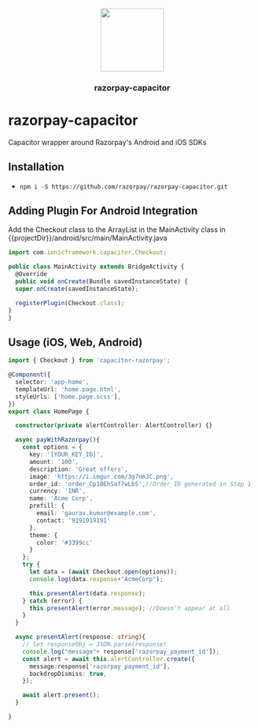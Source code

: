<p align="center"><br><img src="https://user-images.githubusercontent.com/236501/85893648-1c92e880-b7a8-11ea-926d-95355b8175c7.png" width="128" height="128" /></p>
<h3 align="center">razorpay-capacitor</h3>

# razorpay-capacitor
Capacitor wrapper around Razorpay's Android and iOS SDKs

<!-- 
Capacitor plugin to support [Razorpay Standard Checkout](https://developer.apple.com/sign-in-with-apple/get-started/)
-->

<!-- Badges
<a href="https://npmjs.com/package/@capacitor-community/apple-sign-in">
  <img src="https://img.shields.io/npm/v/@capacitor-community/apple-sign-in.svg">
</a>
<a href="https://npmjs.com/package/@capacitor-community/apple-sign-in">
  <img src="https://img.shields.io/npm/l/@capacitor-community/apple-sign-in.svg">
</a>
 -->

## Installation

- `npm i -S https://github.com/razorpay/razorpay-capacitor.git`

## Adding Plugin For Android Integration

Add the Checkout class to the ArrayList in the MainActivity class in {{projectDir}}/android/src/main/MainActivity.java

```ts
import com.ionicframework.capacitor.Checkout;

public class MainActivity extends BridgeActivity {
  @Override
  public void onCreate(Bundle savedInstanceState) {
  super.onCreate(savedInstanceState);

  registerPlugin(Checkout.class);
}
}

```

## Usage (iOS, Web, Android)

```ts
import { Checkout } from 'capacitor-razorpay';

@Component({
  selector: 'app-home',
  templateUrl: 'home.page.html',
  styleUrls: ['home.page.scss'],
})
export class HomePage {

  constructor(private alertController: AlertController) {}

  async payWithRazorpay(){
    const options = {
      key: '[YOUR_KEY_ID]',
      amount: '100',
      description: 'Great offers',
      image: 'https://i.imgur.com/3g7nmJC.png',
      order_id: 'order_Cp10EhSaf7wLbS',//Order ID generated in Step 1
      currency: 'INR',
      name: 'Acme Corp',
      prefill: {
        email: 'gaurav.kumar@example.com',
        contact: '9191919191'
      },
      theme: {
        color: '#3399cc'
      }
    };
    try {
      let data = (await Checkout.open(options));
      console.log(data.response+"AcmeCorp");

      this.presentAlert(data.response);
    } catch (error) {
      this.presentAlert(error.message); //Doesn't appear at all
    }
  }

  async presentAlert(response: string){
    // let responseObj = JSON.parse(response)
    console.log("message"+ response['razorpay_payment_id']);
    const alert = await this.alertController.create({
      message:response['razorpay_payment_id'],
      backdropDismiss: true,
    });

    await alert.present();
  }

}
```

###
